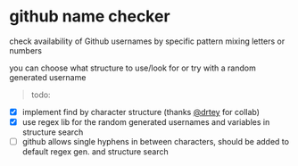 # github name checker

check availability of Github usernames by specific pattern mixing letters or numbers

you can choose what structure to use/look for or try with a random generated username 

> todo:
- [x] implement find by character structure (thanks [@drtey](https://www.github.com/drtey) for collab) 
- [x] use regex lib for the random generated usernames and variables in structure search
- [ ] github allows single hyphens in between characters, should be added to default regex gen. and structure search
